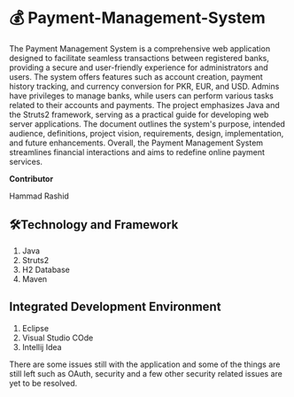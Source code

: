 # 💰 Payment-Management-System

The Payment Management System is a comprehensive web application designed to facilitate seamless transactions between registered banks, providing a secure and user-friendly experience for administrators and users. The system offers features such as account creation, payment history tracking, and currency conversion for PKR, EUR, and USD. Admins have privileges to manage banks, while users can perform various tasks related to their accounts and payments. The project emphasizes Java and the Struts2 framework, serving as a practical guide for developing web server applications. The document outlines the system\'s purpose, intended audience, definitions, project vision, requirements, design, implementation, and future enhancements. Overall, the Payment Management System streamlines financial interactions and aims to redefine online payment services.

**Contributor**

Hammad Rashid

## 🛠️Technology and Framework
  1. Java
  2. Struts2
  3. H2 Database
  4. Maven

## Integrated Development Environment
  1. Eclipse
  2. Visual Studio COde
  3. Intellij Idea

There are some issues still with the application and some of the things are still left such as OAuth, security and a few other security related issues are yet to be resolved.

